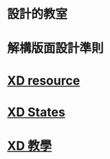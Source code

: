 # 設計的教室  
# 解構版面設計準則
# [XD resource](https://www.adobe.com/tw/products/xd/resources.html)
# [XD States](https://letsxd.com/states)
# [XD 教學](https://letsxd.com/)